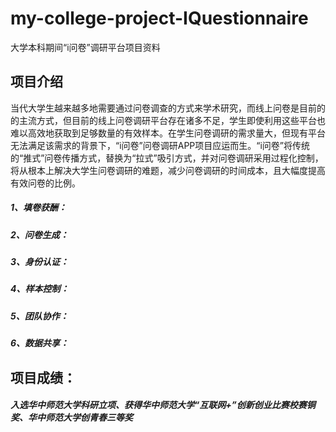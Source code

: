 # my-college-project-IQuestionnaire
大学本科期间“i问卷”调研平台项目资料
## 项目介绍
当代大学生越来越多地需要通过问卷调查的方式来学术研究，而线上问卷是目前的的主流方式，但目前的线上问卷调研平台存在诸多不足，学生即使利用这些平台也难以高效地获取到足够数量的有效样本。在学生问卷调研的需求量大，但现有平台无法满足该需求的背景下，“i问卷”问卷调研APP项目应运而生。“i问卷”将传统的“推式”问卷传播方式，替换为“拉式”吸引方式，并对问卷调研采用过程化控制，将从根本上解决大学生问卷调研的难题，减少问卷调研的时间成本，且大幅度提高有效问卷的比例。

##### 1、填卷获酬：

##### 2、问卷生成：

##### 3、身份认证：

##### 4、样本控制：

##### 5、团队协作：

##### 6、数据共享：


## 项目成绩：
##### 入选华中师范大学科研立项、获得华中师范大学“互联网+”创新创业比赛校赛铜奖、华中师范大学创青春三等奖
